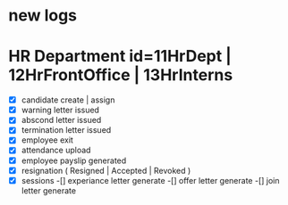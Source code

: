 # new logs 

# HR Department                  id=11HrDept | 12HrFrontOffice | 13HrInterns
-[x] candidate  create | assign 
-[x] warning letter issued
-[x] abscond letter issued 
-[x] termination letter issued
-[x] employee exit 
-[x] attendance upload 
-[x] employee payslip generated
-[x] resignation ( Resigned | Accepted | Revoked )
-[x] sessions 
-[] experiance letter generate
-[] offer letter generate 
-[] join letter generate 